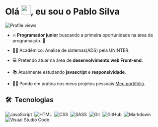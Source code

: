 <h1 align="left">Olá <img src="https://raw.githubusercontent.com/kaueMarques/kaueMarques/master/hi.gif" width="30px">, eu sou o Pablo Silva</h1>
<p align="left"> <img src="https://komarev.com/ghpvc/?username=PabloSilva23&color=yellow" alt="Profile views" /> </p>

- 🔥 **Programador junior** buscando a primeira oportunidade na área de programação. 🚀

- :man_student: Acadêmico: Analise de sistemas(ADS) pela UNINTER.

- :computer: Pretendo atuar na área de **desenvolvimento web Front-end**.

- :books: Atualmente estudando **javascript** e **responsividade**.

- :woman_technologist: Pondo em prática nos meus projetos pessoais [Meu portifólio](https://cocky-bhabha-789e44.netlify.app/).


## 🛠 &nbsp;Tecnologias

![JavaScript](https://img.shields.io/badge/-JavaScript-05122A?style=flat&logo=javascript)&nbsp;
![HTML](https://img.shields.io/badge/-HTML-05122A?style=flat&logo=HTML5)&nbsp;
![CSS](https://img.shields.io/badge/-CSS-05122A?style=flat&logo=CSS3&logoColor=1572B6)&nbsp;
![SASS](https://img.shields.io/badge/-SASS-05122A?style=flat&logo=SASS&logoColor=f699cd)&nbsp;
![Git](https://img.shields.io/badge/-Git-05122A?style=flat&logo=git)&nbsp;
![GitHub](https://img.shields.io/badge/-GitHub-05122A?style=flat&logo=github)&nbsp;
![Markdown](https://img.shields.io/badge/-Markdown-05122A?style=flat&logo=markdown)&nbsp;
![Visual Studio Code](https://img.shields.io/badge/-Visual%20Studio%20Code-05122A?style=flat&logo=visual-studio-code&logoColor=007ACC)&nbsp;

